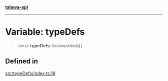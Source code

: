 [**talawa-api**](../../README.md)

***

# Variable: typeDefs

> `const` **typeDefs**: `DocumentNode`[]

## Defined in

[src/typeDefs/index.ts:19](https://github.com/Suyash878/talawa-api/blob/b5a9d8b4a1ea678a3d6f5b710b3721f91a3052fc/src/typeDefs/index.ts#L19)
